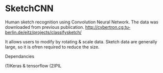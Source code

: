 # SketchCNN

Human sketch recognition using Convolution Neural Network. The data was downloaded from previous publication.
http://cybertron.cg.tu-berlin.de/eitz/projects/classifysketch/

It allows users to modify by rotating & scale data. Sketch data are generally large, so it is ofren required to reduce the size.

Dependancies

(1)Keras & tensorflow
(2)PIL 
